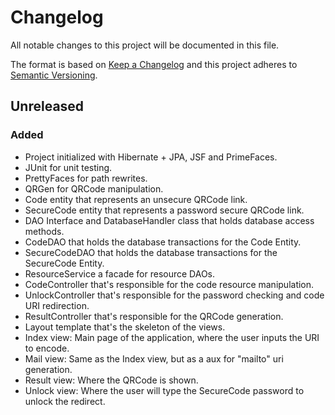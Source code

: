 # Changelog
All notable changes to this project will be documented in this file.

The format is based on [Keep a Changelog](http://keepachangelog.com/en/1.0.0/)
and this project adheres to [Semantic Versioning](http://semver.org/spec/v2.0.0.html).

## Unreleased

### Added
- Project initialized with Hibernate + JPA, JSF and PrimeFaces.
- JUnit for unit testing.
- PrettyFaces for path rewrites.
- QRGen for QRCode manipulation.
- Code entity that represents an unsecure QRCode link. 
- SecureCode entity that represents a password secure QRCode link.
- DAO Interface and DatabaseHandler class that holds database access methods.
- CodeDAO that holds the database transactions for the Code Entity.
- SecureCodeDAO that holds the database transactions for the SecureCode Entity.
- ResourceService a facade for resource DAOs.
- CodeController that's responsible for the code resource manipulation.
- UnlockController that's responsible for the password checking and code URI redirection.
- ResultController that's responsible for the QRCode generation.
- Layout template that's the skeleton of the views.
- Index view: Main page of the application, where the user inputs the URI to encode.
- Mail view: Same as the Index view, but as a aux for "mailto" uri generation.
- Result view: Where the QRCode is shown.
- Unlock view: Where the user will type the SecureCode password to unlock the redirect.
